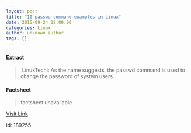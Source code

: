 ```yaml
---
layout: post
title: "10 passwd command examples in Linux"
date: 2015-09-24 22:00:00
categories: Linux
author: unknown author
tags: []
---
```



#### Extract
>&nbsp;LinuxTechi: As the name suggests, the passwd command is used to change the password of system users.

#### Factsheet
>factsheet unavailable

[Visit Link](http://www.linuxtoday.com/security/10-passwd-command-examples-in-linux-150923054511.html)

id:  189255

